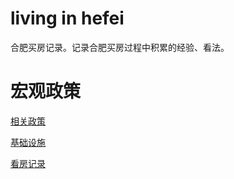 # living in hefei
合肥买房记录。记录合肥买房过程中积累的经验、看法。

# 宏观政策

[相关政策](policy/overview.md)

[基础设施](policy/facilities.md)

[看房记录](viewing-records/records.md)